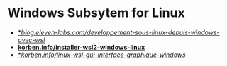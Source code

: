 # Windows Subsytem for Linux

- [**blog.eleven-labs.com/developpement-sous-linux-depuis-windows-avec-wsl*](https://blog.eleven-labs.com/fr/le-developpement-sous-linux-depuis-windows-10-avec-wsl-2/)
- [**korben.info/installer-wsl2-windows-linux**](https://korben.info/installer-wsl2-windows-linux.html)
- [**korben.info/linux-wsl-gui-interface-graphique-windows*](https://korben.info/linux-wsl-gui-interface-graphique-windows-10.html)
